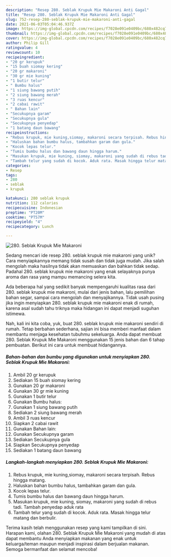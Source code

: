 ```yaml
---
description: "Resep 280. Seblak Krupuk Mie Makaroni Anti Gagal"
title: "Resep 280. Seblak Krupuk Mie Makaroni Anti Gagal"
slug: 752-resep-280-seblak-krupuk-mie-makaroni-anti-gagal
date: 2021-06-03T05:04:46.937Z
image: https://img-global.cpcdn.com/recipes/f7028e091e0409bc/680x482cq70/280-seblak-krupuk-mie-makaroni-foto-resep-utama.jpg
thumbnail: https://img-global.cpcdn.com/recipes/f7028e091e0409bc/680x482cq70/280-seblak-krupuk-mie-makaroni-foto-resep-utama.jpg
cover: https://img-global.cpcdn.com/recipes/f7028e091e0409bc/680x482cq70/280-seblak-krupuk-mie-makaroni-foto-resep-utama.jpg
author: Philip Gill
ratingvalue: 4
reviewcount: 10
recipeingredient:
- "20 gr kerupuk"
- "15 buah siomay kering"
- "20 gr makaroni"
- "30 gr mie kuning"
- "1 butir telur"
- " Bumbu halus"
- "1 siung bawang putih"
- "2 siung bawang merah"
- "3 ruas kencur"
- "2 cabai rawit"
- " Bahan lain"
- "Secukupnya garam"
- "Secukupnya gula"
- "Secukupnya penyedap"
- "1 batang daun bawang"
recipeinstructions:
- "Rebus krupuk, mie kuning,siomay, makaroni secara terpisah. Rebus hingga matang."
- "Haluskan bahan bumbu halus, tambahkan garam dan gula."
- "Kocok lepas telur."
- "Tumis bumbu halus dan bawang daun hingga harum."
- "Masukan krupuk, mie kuning, siomay, makaroni yang sudah di rebus tadi. Tambah penyedap aduk rata"
- "Tambah telur yang sudah di kocok. Aduk rata. Masak hingga telur matang dan berbulir."
categories:
- Resep
tags:
- 280
- seblak
- krupuk

katakunci: 280 seblak krupuk 
nutrition: 112 calories
recipecuisine: Indonesian
preptime: "PT20M"
cooktime: "PT57M"
recipeyield: "4"
recipecategory: Lunch

---
```



![280. Seblak Krupuk Mie Makaroni](https://img-global.cpcdn.com/recipes/f7028e091e0409bc/680x482cq70/280-seblak-krupuk-mie-makaroni-foto-resep-utama.jpg)

Sedang mencari ide resep 280. seblak krupuk mie makaroni yang unik? Cara menyiapkannya memang tidak susah dan tidak juga mudah. Jika salah mengolah maka hasilnya tidak akan memuaskan dan bahkan tidak sedap. Padahal 280. seblak krupuk mie makaroni yang enak selayaknya punya aroma dan rasa yang mampu memancing selera kita.

Ada beberapa hal yang sedikit banyak mempengaruhi kualitas rasa dari 280. seblak krupuk mie makaroni, mulai dari jenis bahan, lalu pemilihan bahan segar, sampai cara mengolah dan menyajikannya. Tidak usah pusing jika ingin menyiapkan 280. seblak krupuk mie makaroni enak di rumah, karena asal sudah tahu triknya maka hidangan ini dapat menjadi suguhan istimewa.




Nah, kali ini kita coba, yuk, buat 280. seblak krupuk mie makaroni sendiri di rumah. Tetap berbahan sederhana, sajian ini bisa memberi manfaat dalam membantu menjaga kesehatan tubuhmu sekeluarga. Anda dapat membuat 280. Seblak Krupuk Mie Makaroni menggunakan 15 jenis bahan dan 6 tahap pembuatan. Berikut ini cara untuk membuat hidangannya.

<!--inarticleads1-->

##### Bahan-bahan dan bumbu yang digunakan untuk menyiapkan 280. Seblak Krupuk Mie Makaroni:

1. Ambil 20 gr kerupuk
1. Sediakan 15 buah siomay kering
1. Gunakan 20 gr makaroni
1. Gunakan 30 gr mie kuning
1. Gunakan 1 butir telur
1. Gunakan  Bumbu halus:
1. Gunakan 1 siung bawang putih
1. Sediakan 2 siung bawang merah
1. Ambil 3 ruas kencur
1. Siapkan 2 cabai rawit
1. Gunakan  Bahan lain:
1. Gunakan Secukupnya garam
1. Sediakan Secukupnya gula
1. Siapkan Secukupnya penyedap
1. Sediakan 1 batang daun bawang




<!--inarticleads2-->

##### Langkah-langkah menyiapkan 280. Seblak Krupuk Mie Makaroni:

1. Rebus krupuk, mie kuning,siomay, makaroni secara terpisah. Rebus hingga matang.
1. Haluskan bahan bumbu halus, tambahkan garam dan gula.
1. Kocok lepas telur.
1. Tumis bumbu halus dan bawang daun hingga harum.
1. Masukan krupuk, mie kuning, siomay, makaroni yang sudah di rebus tadi. Tambah penyedap aduk rata
1. Tambah telur yang sudah di kocok. Aduk rata. Masak hingga telur matang dan berbulir.




Terima kasih telah menggunakan resep yang kami tampilkan di sini. Harapan kami, olahan 280. Seblak Krupuk Mie Makaroni yang mudah di atas dapat membantu Anda menyiapkan makanan yang enak untuk keluarga/teman maupun menjadi inspirasi dalam berjualan makanan. Semoga bermanfaat dan selamat mencoba!
